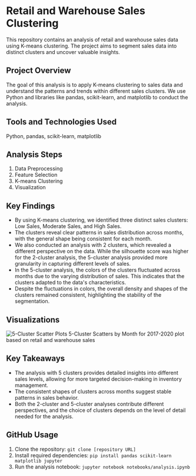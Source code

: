# Retail and Warehouse Sales Clustering

This repository contains an analysis of retail and warehouse sales data using K-means clustering. The project aims to segment sales data into distinct clusters and uncover valuable insights.

## Project Overview

The goal of this analysis is to apply K-means clustering to sales data and understand the patterns and trends within different sales clusters. We use Python and libraries like pandas, scikit-learn, and matplotlib to conduct the analysis.

## Tools and Technologies Used

Python, pandas, scikit-learn, matplotlib

## Analysis Steps

1. Data Preprocessing
2. Feature Selection
3. K-means Clustering
4. Visualization

## Key Findings

- By using K-means clustering, we identified three distinct sales clusters: Low Sales, Moderate Sales, and High Sales.
- The clusters reveal clear patterns in sales distribution across months, with the general shape being consistent for each month.
- We also conducted an analysis with 2 clusters, which revealed a different perspective on the data. While the silhouette score was higher for the 2-cluster analysis, the 5-cluster analysis provided more granularity in capturing different levels of sales.
- In the 5-cluster analysis, the colors of the clusters fluctuated across months due to the varying distribution of sales. This indicates that the clusters adapted to the data's characteristics.
- Despite the fluctuations in colors, the overall density and shapes of the clusters remained consistent, highlighting the stability of the segmentation.

## Visualizations

![5-Cluster Scatter Plots](Retail-and-Warehouse-Sales-Clustering/5clusters.png)
 5-Cluster Scatters by Month for 2017-2020 plot based on retail and warehouse sales

## Key Takeaways

- The analysis with 5 clusters provides detailed insights into different sales levels, allowing for more targeted decision-making in inventory management.
- The consistent shapes of clusters across months suggest stable patterns in sales behavior.
- Both the 2-cluster and 5-cluster analyses contribute different perspectives, and the choice of clusters depends on the level of detail needed for the analysis.

## GitHub Usage

1. Clone the repository: `git clone [repository URL]`
2. Install required dependencies: `pip install pandas scikit-learn matplotlib jupyter`
3. Run the analysis notebook: `jupyter notebook notebooks/analysis.ipynb`
